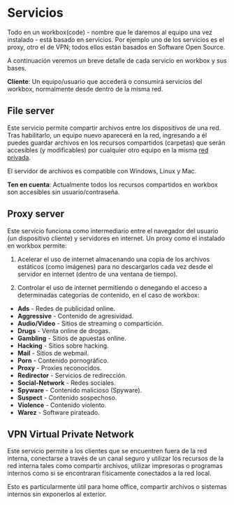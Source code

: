 # Servicios

Todo en un workbox(code) - nombre que le daremos al equipo una vez instalado - está basado en servicios. Por ejemplo uno de los servicios es el proxy, otro el de VPN; todos ellos están basados en Software Open Source.

A continuación veremos un breve detalle de cada servicio en workbox y sus bases.

**Cliente**: Un equipo/usuario que accederá o consumirá servicios del workbox, normalmente desde dentro de la misma red.


## File server

Este servicio permite compartir archivos entre los dispositivos de una red. Tras habilitarlo, un equipo nuevo aparecerá en la red, ingresando a él puedes guardar archivos en los recursos compartidos (carpetas) que serán accesibles (y modificables) por cualquier otro equipo en la misma [red privada](https://es.wikipedia.org/wiki/Red_privada).

El servidor de archivos es compatible con Windows, Linux y Mac.

**Ten en cuenta**: Actualmente todos los recursos compartidos en workbox son accesibles sin usuario/contraseña.


## Proxy server

Este servicio funciona como intermediario entre el navegador del usuario (un dispositivo cliente) y servidores en internet. Un proxy como el instalado en workbox permite:

1. Acelerar el uso de internet almacenando una copia de los archivos estáticos (como imágenes) para no descargarlos cada vez desde el servidor en internet (dentro de una ventana de tiempo).

2. Controlar el uso de internet permitiendo o denegando el acceso a determinadas categorías de contenido, en el caso de workbox:
  - **Ads** - Redes de publicidad online.
  - **Aggressive** - Contenido de agresividad.
  - **Audio/Video** - Sitios de streaming o compartición.
  - **Drugs** - Venta online de drogas.
  - **Gambling** - Sitios de apuestas online.
  - **Hacking** - Sitios sobre hacking.
  - **Mail** - Sitios de webmail.
  - **Porn** - Contenido pornográfico.
  - **Proxy** - Proxies reconocidos.
  - **Redirector** - Servicios de redirección.
  - **Social-Network** - Redes sociales.
  - **Spyware** - Contenido malicioso (Spyware).
  - **Suspect** - Contenido sospechoso.
  - **Violence** - Contenido violento.
  - **Warez** - Software pirateado.

## VPN Virtual Private Network

Este servicio permite a los clientes que se encuentren fuera de la red interna, conectarse a través de un canal seguro y utilizar los recursos de la red interna tales como compartir archivos, utilizar impresoras o programas internos como si se encontraran físicamente conectados a la red local.

Esto es particularmente útil para home office, compartir archivos o sistemas internos sin exponerlos al exterior.
